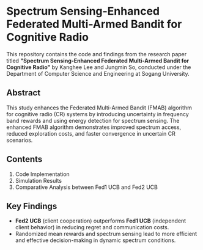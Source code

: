 # Spectrum Sensing-Enhanced Federated Multi-Armed Bandit for Cognitive Radio

This repository contains the code and findings from the research paper titled **"Spectrum Sensing-Enhanced Federated Multi-Armed Bandit for Cognitive Radio"** by Kanghee Lee and Jungmin So, conducted under the Department of Computer Science and Engineering at Sogang University.

## Abstract

This study enhances the Federated Multi-Armed Bandit (FMAB) algorithm for cognitive radio (CR) systems by introducing uncertainty in frequency band rewards and using energy detection for spectrum sensing. The enhanced FMAB algorithm demonstrates improved spectrum access, reduced exploration costs, and faster convergence in uncertain CR scenarios.

## Contents

1. Code Implementation
2. Simulation Results
3. Comparative Analysis between Fed1 UCB and Fed2 UCB

## Key Findings

- **Fed2 UCB** (client cooperation) outperforms **Fed1 UCB** (independent client behavior) in reducing regret and communication costs.
- Randomized mean rewards and spectrum sensing lead to more efficient and effective decision-making in dynamic spectrum conditions.
